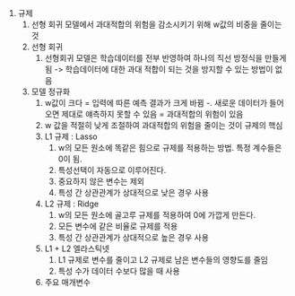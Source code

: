 1. 규제
   1. 선형 회귀 모델에서 과대적합의 위험을 감소시키기 위해 w값의 비중을 줄이는 것
   2. 선형 회귀
      1. 선형회귀 모델은 학습데이터를 전부 반영하여 하나의 직선 방정식을 만들게 됨 -> 학습데이터에 대한 과대 적합이 되는 것을 방지할 수 있는 방법이 없음
   3. 모델 정규화
      1. w값이 크다 = 입력에 따른 예측 결과가 크게 바뀜 -. 새로운 데이터가 들어오면 제대로 얘측하지 못할 수 있음 = 과대적합의 위험이 있음
      2. w 값을 적절히 낮게 조절하여 과대적합의 위험을 줄이는 것이 규제의 핵심
      3. L1 규제 : Lasso
         1. w의 모든 원소에 똑같은 힘으로 규제를 적용하는 방법. 특정 계수들은 0이 됨.
         2. 특성선택이 자동으로 이루어진다.
         3. 중요하지 않은 변수는 제외
         4. 특성 간 상관관계가 상대적으로 낮은 경우 사용
      4. L2 규제 : Ridge
         1. w의 모든 원소에 골고루 규제를 적용하여 0에 가깝게 만든다.
         2. 모든 변수에 같은 비율로 규제를 적용
         3. 특성 간 상관관계가 상대적으로 높은 경우 사용
      5. L1 + L2 엘라스틱넷
         1. L1 규제로 변수를 줄이고 L2 규제로 남은 변수들의 영향도를 줄임
         2. 특성 수가 데이터 수보다 많을 때 사용
      6. 주요 매개변수